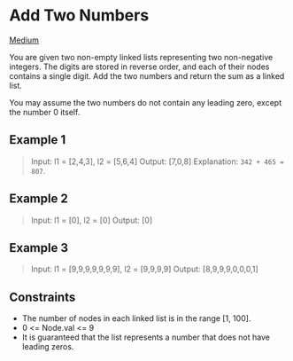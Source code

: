 # Add Two Numbers

[Medium](https://leetcode.com/problems/add-two-numbers/description/)

You are given two non-empty linked lists representing two non-negative integers. The digits are stored in reverse order, and each of their nodes contains a single digit. Add the two numbers and return the sum as a linked list.

You may assume the two numbers do not contain any leading zero, except the number 0 itself.

## Example 1

> Input: l1 = [2,4,3], l2 = [5,6,4]
> Output: [7,0,8]
> Explanation: `342 + 465 = 807`.

## Example 2

> Input: l1 = [0], l2 = [0]
> Output: [0]

## Example 3

> Input: l1 = [9,9,9,9,9,9,9], l2 = [9,9,9,9]
> Output: [8,9,9,9,0,0,0,1]

## Constraints

- The number of nodes in each linked list is in the range [1, 100].
- 0 <= Node.val <= 9
- It is guaranteed that the list represents a number that does not have leading zeros.
